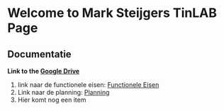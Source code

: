 # Welcome to Mark Steijgers TinLAB Page

## Documentatie

**Link to the [Google Drive](https://drive.google.com/drive/folders/1ewXt9vbQ264C6mOwsSfNcnti0dYgOXq0?usp=sharing)**

1. link naar de functionele eisen: [Functionele Eisen](https://docs.google.com/document/d/1uESMNLTfetu17eqjN8FDAlX6ZEiH0J5UFVTPUq7bKH4/edit?usp=sharing)
2. Link naar de planning: [Planning](https://docs.google.com/spreadsheets/d/1oIyP19zHm9imC96ng1i6OXOEVNEX8ocKiHxv-SBhcgs/edit?usp=sharing)
3. Hier komt nog een item
